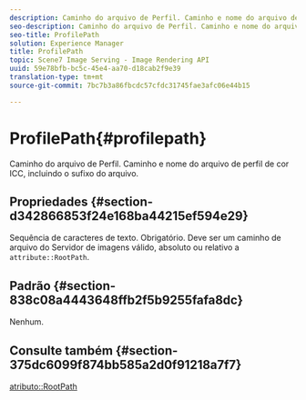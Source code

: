 ```yaml
---
description: Caminho do arquivo de Perfil. Caminho e nome do arquivo de perfil de cor ICC, incluindo o sufixo do arquivo.
seo-description: Caminho do arquivo de Perfil. Caminho e nome do arquivo de perfil de cor ICC, incluindo o sufixo do arquivo.
seo-title: ProfilePath
solution: Experience Manager
title: ProfilePath
topic: Scene7 Image Serving - Image Rendering API
uuid: 59e78bfb-bc5c-45e4-aa70-d18cab2f9e39
translation-type: tm+mt
source-git-commit: 7bc7b3a86fbcdc57cfdc31745fae3afc06e44b15

---
```



# ProfilePath{#profilepath}

Caminho do arquivo de Perfil. Caminho e nome do arquivo de perfil de cor ICC, incluindo o sufixo do arquivo.

## Propriedades {#section-d342866853f24e168ba44215ef594e29}

Sequência de caracteres de texto. Obrigatório. Deve ser um caminho de arquivo do Servidor de imagens válido, absoluto ou relativo a `attribute::RootPath`.

## Padrão {#section-838c08a4443648ffb2f5b9255fafa8dc}

Nenhum.

## Consulte também {#section-375dc6099f874bb585a2d0f91218a7f7}

[atributo::RootPath](../../../../../is-api/image-catalog/image-serving-api-ref/c-image-catalog-reference/c-attributes-reference/r-rootpath.md#reference-17d57e5967be403b8408fa7214017494)

